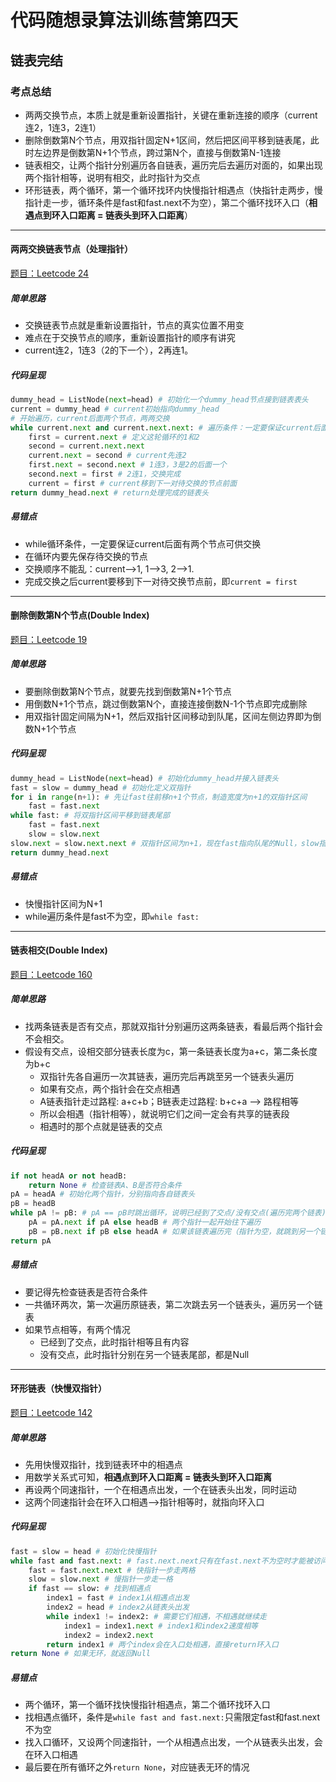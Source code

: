 # 代码随想录算法训练营第四天
## 链表完结
### 考点总结
- 两两交换节点，本质上就是重新设置指针，关键在重新连接的顺序（current连2，1连3，2连1）
- 删除倒数第N个节点，用双指针固定N+1区间，然后把区间平移到链表尾，此时左边界是倒数第N+1个节点，跨过第N个，直接与倒数第N-1连接
- 链表相交，让两个指针分别遍历各自链表，遍历完后去遍历对面的，如果出现两个指针相等，说明有相交，此时指针为交点
- 环形链表，两个循环，第一个循环找环内快慢指针相遇点（快指针走两步，慢指针走一步，循环条件是fast和fast.next不为空），第二个循环找环入口（**相遇点到环入口距离 = 链表头到环入口距离**）

---

#### 两两交换链表节点（处理指针）
[题目：Leetcode 24](https://leetcode.com/problems/swap-nodes-in-pairs)
##### 简单思路
- 交换链表节点就是重新设置指针，节点的真实位置不用变
- 难点在于交换节点的顺序，重新设置指针的顺序有讲究
- current连2，1连3（2的下一个），2再连1。
##### 代码呈现
```python
dummy_head = ListNode(next=head) # 初始化一个dummy_head节点接到链表表头
current = dummy_head # current初始指向dummy_head
# 开始遍历，current后面两个节点，两两交换
while current.next and current.next.next: # 遍历条件：一定要保证current后面有两个节点可供交换
	first = current.next # 定义这轮循环的1和2
	second = current.next.next
	current.next = second # current先连2
	first.next = second.next # 1连3，3是2的后面一个
	second.next = first # 2连1，交换完成
	current = first # current移到下一对待交换的节点前面
return dummy_head.next # return处理完成的链表头
```
##### 易错点
- while循环条件，一定要保证current后面有两个节点可供交换
- 在循环内要先保存待交换的节点
- 交换顺序不能乱：current-->1, 1-->3, 2-->1.
- 完成交换之后current要移到下一对待交换节点前，即`current = first`

---

#### 删除倒数第N个节点(Double Index)
[题目：Leetcode 19](https://leetcode.com/problems/remove-nth-node-from-end-of-list)
##### 简单思路
- 要删除倒数第N个节点，就要先找到倒数第N+1个节点
- 用倒数N+1个节点，跳过倒数第N个，直接连接倒数N-1个节点即完成删除
- 用双指针固定间隔为N+1，然后双指针区间移动到队尾，区间左侧边界即为倒数N+1个节点
##### 代码呈现
```python
dummy_head = ListNode(next=head) # 初始化dummy_head并接入链表头
fast = slow = dummy_head # 初始化定义双指针
for i in range(n+1): # 先让fast往前移n+1个节点，制造宽度为n+1的双指针区间
	fast = fast.next 
while fast: # 将双指针区间平移到链表尾部
	fast = fast.next
	slow = slow.next
slow.next = slow.next.next # 双指针区间为n+1，现在fast指向队尾的Null，slow指向倒数前N+1个节点
return dummy_head.next
```
##### 易错点
- 快慢指针区间为N+1
- while遍历条件是fast不为空，即`while fast:`

---

#### 链表相交(Double Index)
[题目：Leetcode 160](https://leetcode.com/problems/intersection-of-two-linked-lists)
##### 简单思路
- 找两条链表是否有交点，那就双指针分别遍历这两条链表，看最后两个指针会不会相交。
- 假设有交点，设相交部分链表长度为c，第一条链表长度为a+c，第二条长度为b+c
	- 双指针先各自遍历一次其链表，遍历完后再跳至另一个链表头遍历
	- 如果有交点，两个指针会在交点相遇
	- A链表指针走过路程: a+c+b；B链表走过路程: b+c+a --> 路程相等
	- 所以会相遇（指针相等），就说明它们之间一定会有共享的链表段
	- 相遇时的那个点就是链表的交点
##### 代码呈现
```python
if not headA or not headB:
	return None # 检查链表A、B是否符合条件
pA = headA # 初始化两个指针，分别指向各自链表头
pB = headB
while pA != pB: # pA == pB时跳出循环，说明已经到了交点/没有交点(遍历完两个链表)
	pA = pA.next if pA else headB # 两个指针一起开始往下遍历
	pB = pB.next if pB else headA # 如果该链表遍历完（指针为空，就跳到另一个链表头遍历）
return pA
```
##### 易错点
- 要记得先检查链表是否符合条件
- 一共循环两次，第一次遍历原链表，第二次跳去另一个链表头，遍历另一个链表
- 如果节点相等，有两个情况
	- 已经到了交点，此时指针相等且有内容
	- 没有交点，此时指针分别在另一个链表尾部，都是Null

---

#### 环形链表（快慢双指针）
[题目：Leetcode 142](https://leetcode.com/problems/linked-list-cycle-ii)
##### 简单思路
- 先用快慢双指针，找到链表环中的相遇点
- 用数学关系式可知，**相遇点到环入口距离 = 链表头到环入口距离**
- 再设两个同速指针，一个在相遇点出发，一个在链表头出发，同时运动
- 这两个同速指针会在环入口相遇-->指针相等时，就指向环入口
##### 代码呈现
```python
fast = slow = head # 初始化快慢指针
while fast and fast.next: # fast.next.next只有在fast.next不为空时才能被访问，因此只需检查到fast.next
	fast = fast.next.next # 快指针一步走两格
	slow = slow.next # 慢指针一步走一格
	if fast == slow: # 找到相遇点
		index1 = fast # index1从相遇点出发
		index2 = head # index2从链表头出发
		while index1 != index2: # 需要它们相遇，不相遇就继续走
			index1 = index1.next # index1和index2速度相等
			index2 = index2.next
		return index1 # 两个index会在入口处相遇，直接return环入口
return None # 如果无环，就返回Null
```
##### 易错点
- 两个循环，第一个循环找快慢指针相遇点，第二个循环找环入口
- 找相遇点循环，条件是`while fast and fast.next:`只需限定fast和fast.next不为空
- 找入口循环，又设两个同速指针，一个从相遇点出发，一个从链表头出发，会在环入口相遇
- 最后要在所有循环之外`return None`，对应链表无环的情况
